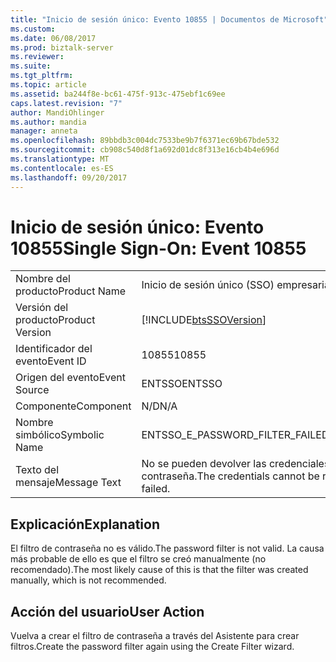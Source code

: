 ```yaml
---
title: "Inicio de sesión único: Evento 10855 | Documentos de Microsoft"
ms.custom: 
ms.date: 06/08/2017
ms.prod: biztalk-server
ms.reviewer: 
ms.suite: 
ms.tgt_pltfrm: 
ms.topic: article
ms.assetid: ba244f8e-bc61-475f-913c-475ebf1c69ee
caps.latest.revision: "7"
author: MandiOhlinger
ms.author: mandia
manager: anneta
ms.openlocfilehash: 89bbdb3c004dc7533be9b7f6371ec69b67bde532
ms.sourcegitcommit: cb908c540d8f1a692d01dc8f313e16cb4b4e696d
ms.translationtype: MT
ms.contentlocale: es-ES
ms.lasthandoff: 09/20/2017
---
```

# <a name="single-sign-on-event-10855"></a><span data-ttu-id="fc023-102">Inicio de sesión único: Evento 10855</span><span class="sxs-lookup"><span data-stu-id="fc023-102">Single Sign-On: Event 10855</span></span>
|||  
|-|-|  
|<span data-ttu-id="fc023-103">Nombre del producto</span><span class="sxs-lookup"><span data-stu-id="fc023-103">Product Name</span></span>|<span data-ttu-id="fc023-104">Inicio de sesión único (SSO) empresarial</span><span class="sxs-lookup"><span data-stu-id="fc023-104">Enterprise Single Sign-On</span></span>|  
|<span data-ttu-id="fc023-105">Versión del producto</span><span class="sxs-lookup"><span data-stu-id="fc023-105">Product Version</span></span>|[!INCLUDE[btsSSOVersion](../includes/btsssoversion-md.md)]|  
|<span data-ttu-id="fc023-106">Identificador del evento</span><span class="sxs-lookup"><span data-stu-id="fc023-106">Event ID</span></span>|<span data-ttu-id="fc023-107">10855</span><span class="sxs-lookup"><span data-stu-id="fc023-107">10855</span></span>|  
|<span data-ttu-id="fc023-108">Origen del evento</span><span class="sxs-lookup"><span data-stu-id="fc023-108">Event Source</span></span>|<span data-ttu-id="fc023-109">ENTSSO</span><span class="sxs-lookup"><span data-stu-id="fc023-109">ENTSSO</span></span>|  
|<span data-ttu-id="fc023-110">Componente</span><span class="sxs-lookup"><span data-stu-id="fc023-110">Component</span></span>|<span data-ttu-id="fc023-111">N/D</span><span class="sxs-lookup"><span data-stu-id="fc023-111">N/A</span></span>|  
|<span data-ttu-id="fc023-112">Nombre simbólico</span><span class="sxs-lookup"><span data-stu-id="fc023-112">Symbolic Name</span></span>|<span data-ttu-id="fc023-113">ENTSSO_E_PASSWORD_FILTER_FAILED</span><span class="sxs-lookup"><span data-stu-id="fc023-113">ENTSSO_E_PASSWORD_FILTER_FAILED</span></span>|  
|<span data-ttu-id="fc023-114">Texto del mensaje</span><span class="sxs-lookup"><span data-stu-id="fc023-114">Message Text</span></span>|<span data-ttu-id="fc023-115">No se pueden devolver las credenciales debido a un error de filtro de contraseña.</span><span class="sxs-lookup"><span data-stu-id="fc023-115">The credentials cannot be returned because the password filter failed.</span></span>|  
  
## <a name="explanation"></a><span data-ttu-id="fc023-116">Explicación</span><span class="sxs-lookup"><span data-stu-id="fc023-116">Explanation</span></span>  
 <span data-ttu-id="fc023-117">El filtro de contraseña no es válido.</span><span class="sxs-lookup"><span data-stu-id="fc023-117">The password filter is not valid.</span></span> <span data-ttu-id="fc023-118">La causa más probable de ello es que el filtro se creó manualmente (no recomendado).</span><span class="sxs-lookup"><span data-stu-id="fc023-118">The most likely cause of this is that the filter was created manually, which is not recommended.</span></span>  
  
## <a name="user-action"></a><span data-ttu-id="fc023-119">Acción del usuario</span><span class="sxs-lookup"><span data-stu-id="fc023-119">User Action</span></span>  
 <span data-ttu-id="fc023-120">Vuelva a crear el filtro de contraseña a través del Asistente para crear filtros.</span><span class="sxs-lookup"><span data-stu-id="fc023-120">Create the password filter again using the Create Filter wizard.</span></span>